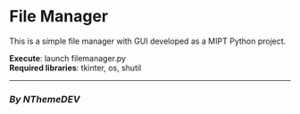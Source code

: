 # **File Manager**

This is a simple file manager with GUI developed as a MIPT Python project.

**Execute**: launch filemanager.py\
**Required libraries**: tkinter, os, shutil

----------------------------

### ***By NThemeDEV***

